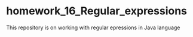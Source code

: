 # homework_16_Regular_expressions
This repository is on working with regular epressions in Java language
